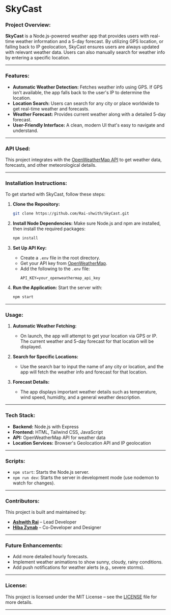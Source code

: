 
# **SkyCast**

### **Project Overview:**
**SkyCast** is a Node.js-powered weather app that provides users with real-time weather information and a 5-day forecast. By utilizing GPS location, or falling back to IP geolocation, SkyCast ensures users are always updated with relevant weather data. Users can also manually search for weather info by entering a specific location.

---

### **Features:**
- **Automatic Weather Detection:** Fetches weather info using GPS. If GPS isn't available, the app falls back to the user's IP to determine the location.
- **Location Search:** Users can search for any city or place worldwide to get real-time weather and forecasts.
- **Weather Forecast:** Provides current weather along with a detailed 5-day forecast.
- **User-Friendly Interface:** A clean, modern UI that's easy to navigate and understand.
  
---

### **API Used:**
This project integrates with the [OpenWeatherMap API](https://openweathermap.org/api) to get weather data, forecasts, and other meteorological details.

---

### **Installation Instructions:**
To get started with SkyCast, follow these steps:

1. **Clone the Repository:**
    ```bash
    git clone https://github.com/Rai-shwith/SkyCast.git
    ```

2. **Install Node Dependencies:**
    Make sure Node.js and npm are installed, then install the required packages:
    ```bash
    npm install
    ```

3. **Set Up API Key:**
    - Create a `.env` file in the root directory.
    - Get your API key from [OpenWeatherMap](https://openweathermap.org/api).
    - Add the following to the `.env` file:
      ```
      API_KEY=your_openweathermap_api_key
      ```

4. **Run the Application:**
    Start the server with:
    ```bash
    npm start
    ```

---

### **Usage:**

1. **Automatic Weather Fetching:**
   - On launch, the app will attempt to get your location via GPS or IP. The current weather and 5-day forecast for that location will be displayed.

2. **Search for Specific Locations:**
   - Use the search bar to input the name of any city or location, and the app will fetch the weather info and forecast for that location.

3. **Forecast Details:**
   - The app displays important weather details such as temperature, wind speed, humidity, and a general weather description.

---

### **Tech Stack:**
- **Backend:** Node.js with Express
- **Frontend:** HTML, Tailwind CSS, JavaScript
- **API:** OpenWeatherMap API for weather data
- **Location Services:** Browser's Geolocation API and IP geolocation

---

### **Scripts:**

- `npm start`: Starts the Node.js server.
- `npm run dev`: Starts the server in development mode (use nodemon to watch for changes).

---

### **Contributors:**
This project is built and maintained by:

- **[Ashwith Rai](https://github.com/Rai-shwith)** – Lead Developer
- **[Hiba Zynab](https://github.com/HibaZaynab)** – Co-Developer and Designer

---

### **Future Enhancements:**
- Add more detailed hourly forecasts.
- Implement weather animations to show sunny, cloudy, rainy conditions.
- Add push notifications for weather alerts (e.g., severe storms).

---

### **License:**
This project is licensed under the MIT License – see the [LICENSE](LICENSE) file for more details.

---